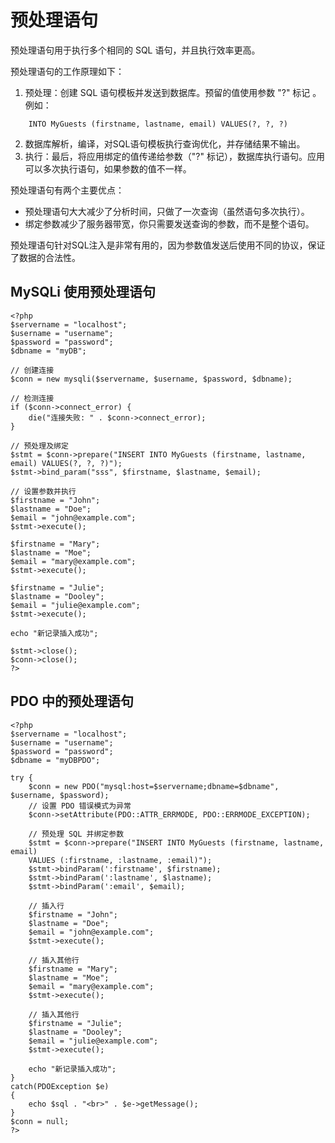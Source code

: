 # 预处理语句


预处理语句用于执行多个相同的 SQL 语句，并且执行效率更高。

预处理语句的工作原理如下：

1. 预处理：创建 SQL 语句模板并发送到数据库。预留的值使用参数 "?" 标记 。例如：
```INSERT 
	INTO MyGuests (firstname, lastname, email) VALUES(?, ?, ?)
```
2. 数据库解析，编译，对SQL语句模板执行查询优化，并存储结果不输出。
3. 执行：最后，将应用绑定的值传递给参数（"?" 标记），数据库执行语句。应用可以多次执行语句，如果参数的值不一样。

预处理语句有两个主要优点：

+ 预处理语句大大减少了分析时间，只做了一次查询（虽然语句多次执行）。
+ 绑定参数减少了服务器带宽，你只需要发送查询的参数，而不是整个语句。


预处理语句针对SQL注入是非常有用的，因为参数值发送后使用不同的协议，保证了数据的合法性。


## MySQLi 使用预处理语句


```
<?php
$servername = "localhost";
$username = "username";
$password = "password";
$dbname = "myDB";

// 创建连接
$conn = new mysqli($servername, $username, $password, $dbname);

// 检测连接
if ($conn->connect_error) {
    die("连接失败: " . $conn->connect_error);
}

// 预处理及绑定
$stmt = $conn->prepare("INSERT INTO MyGuests (firstname, lastname, email) VALUES(?, ?, ?)");
$stmt->bind_param("sss", $firstname, $lastname, $email);

// 设置参数并执行
$firstname = "John";
$lastname = "Doe";
$email = "john@example.com";
$stmt->execute();

$firstname = "Mary";
$lastname = "Moe";
$email = "mary@example.com";
$stmt->execute();

$firstname = "Julie";
$lastname = "Dooley";
$email = "julie@example.com";
$stmt->execute();

echo "新记录插入成功";

$stmt->close();
$conn->close();
?>
```

## PDO 中的预处理语句

```
<?php
$servername = "localhost";
$username = "username";
$password = "password";
$dbname = "myDBPDO";

try {
    $conn = new PDO("mysql:host=$servername;dbname=$dbname", $username, $password);
    // 设置 PDO 错误模式为异常
    $conn->setAttribute(PDO::ATTR_ERRMODE, PDO::ERRMODE_EXCEPTION);

    // 预处理 SQL 并绑定参数
    $stmt = $conn->prepare("INSERT INTO MyGuests (firstname, lastname, email) 
    VALUES (:firstname, :lastname, :email)");
    $stmt->bindParam(':firstname', $firstname);
    $stmt->bindParam(':lastname', $lastname);
    $stmt->bindParam(':email', $email);

    // 插入行
    $firstname = "John";
    $lastname = "Doe";
    $email = "john@example.com";
    $stmt->execute();

    // 插入其他行
    $firstname = "Mary";
    $lastname = "Moe";
    $email = "mary@example.com";
    $stmt->execute();

    // 插入其他行
    $firstname = "Julie";
    $lastname = "Dooley";
    $email = "julie@example.com";
    $stmt->execute();

    echo "新记录插入成功";
}
catch(PDOException $e)
{
    echo $sql . "<br>" . $e->getMessage();
}
$conn = null;
?>
```

